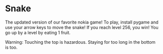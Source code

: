 # Snake

The updated version of our favorite nokia game!
To play, install pygame and use your arrow keys to move the snake!
If you reach level 256, you win!
You go up by a level by eating 1 fruit.

Warning: Touching the top is hazardous. Staying for too long in the bottom is too.
